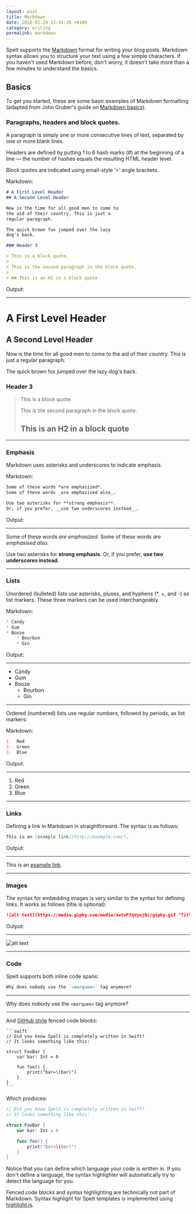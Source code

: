 ```yaml
---
layout: post
title: Markdown
date: 2016-01-29 12:41:26 +0100
category: writing
permalink: markdown
---
```


Spelt supports the [Markdown](http://daringfireball.net/projects/markdown/) format for writing your blog posts. Markdown syntax allows you to structure your text using a few simple characters. If you haven't used Markdown before, don't worry, it doesn't take more than a few minutes to understand the basics.

## Basics

To get you started, these are some basic examples of Markdown formatting (adapted from John Gruber's guide on [Markdown basics](http://daringfireball.net/projects/markdown/basics)).

### Paragraphs, headers and block quotes.

A paragraph is simply one or more consecutive lines of text, separated by one or more blank lines.

Headers are defined by putting 1 to 6 hash marks (#) at the beginning of a line — the number of hashes equals the resulting HTML header level.

Block quotes are indicated using email-style ‘>’ angle brackets.

Markdown:

```markdown
# A First Level Header
## A Second Level Header

Now is the time for all good men to come to
the aid of their country. This is just a
regular paragraph.

The quick brown fox jumped over the lazy
dog's back.

### Header 3

> This is a block quote.
> 
> This is the second paragraph in the block quote.
>
> ## This is an H2 in a block quote
```

Output:

---------------------------------------
A First Level Header
====================

A Second Level Header
---------------------

Now is the time for all good men to come to
the aid of their country. This is just a
regular paragraph.

The quick brown fox jumped over the lazy
dog's back.

### Header 3

> This is a block quote.
> 
> This is the second paragraph in the block quote.
>
> ## This is an H2 in a block quote

---------------------------------------

### Emphasis

Markdown uses asterisks and underscores to indicate emphasis.

Markdown:

```markdown
Some of these words *are emphasized*.
Some of these words _are emphasised also_.

Use two asterisks for **strong emphasis**.
Or, if you prefer, __use two underscores instead__.
```

Output:

---------------------------------------
Some of these words *are emphasized*.
Some of these words _are emphasised also_.

Use two asterisks for **strong emphasis**.
Or, if you prefer, __use two underscores instead__.

---------------------------------------

### Lists

Unordered (bulleted) lists use asterisks, pluses, and hyphens (*, +, and -) as list markers. These three markers can be used interchangeably.

Markdown:

```markdown
* Candy
* Gum
* Booze
	* Bourbon
	* Gin
```

Output:

---------------------------------------
* Candy
* Gum
* Booze
	* Bourbon
	* Gin

---------------------------------------

Ordered (numbered) lists use regular numbers, followed by periods, as list markers:

Markdown:

```markdown
1.  Red
2.  Green
3.  Blue
```

Output:

---------------------------------------
1.  Red
2.  Green
3.  Blue

---------------------------------------

### Links

Defining a link in Markdown in straightforward. The syntax is as follows:

```markdown
This is an [example link](http://example.com/).
```

Output:

---------------------------------------
This is an [example link](http://example.com/).

---------------------------------------

### Images

The syntax for embedding images is very similar to the syntax for defining links. It works as follows (title is optional):

```markdown
![alt text](https://media.giphy.com/media/xwtnF7qVyujQc/giphy.gif "Title")
```

Output:

---------------------------------------
![alt text](https://media.giphy.com/media/xwtnF7qVyujQc/giphy.gif "Title")

---------------------------------------

### <a name="code-snippets"></a>Code

Spelt supports both inline code spans:

```markdown
Why does nobody use the `<marquee>` tag anymore?
```

---------------------------------------
Why does nobody use the `<marquee>` tag anymore?


---------------------------------------

And [GitHub style](https://help.github.com/articles/creating-and-highlighting-code-blocks/) fenced code blocks:

    ```swift
    // Did you know Spelt is completely written in Swift?
    // It looks something like this:
    
    struct FooBar {
        var bar: Int = 0
    
        fun foo() {
            print("bar=\(bar)")
        }
    }
    ```

Which produces:

```swift
// Did you know Spelt is completely written in Swift?
// It looks something like this:

struct FooBar {
    var bar: Int = 0

    func foo() {
        print("bar=\(bar)")
    }
}
```

Notice that you can define which language your code is written in. If you don't define a language, the syntax highlighter will automatically try to detect the language for you.

Fenced code blocks and syntax highlighting are technically not part of Markdown. Syntax highlight for Spelt templates is implemented using [highlight.js](https://highlightjs.org/).


